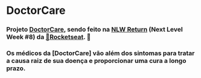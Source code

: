 # DoctorCare

### Projeto [DoctorCare](https://www.figma.com/community/file/1102912263666619803), sendo feito na [NLW Return](https://lp.rocketseat.com.br/nlw-return) (Next Level Week #8) da [:rocket:Rocketseat](https://www.rocketseat.com.br). 🚀

### Os médicos da [DoctorCare] vão além dos sintomas para tratar a causa raiz de sua doença e proporcionar uma cura a longo prazo. 

